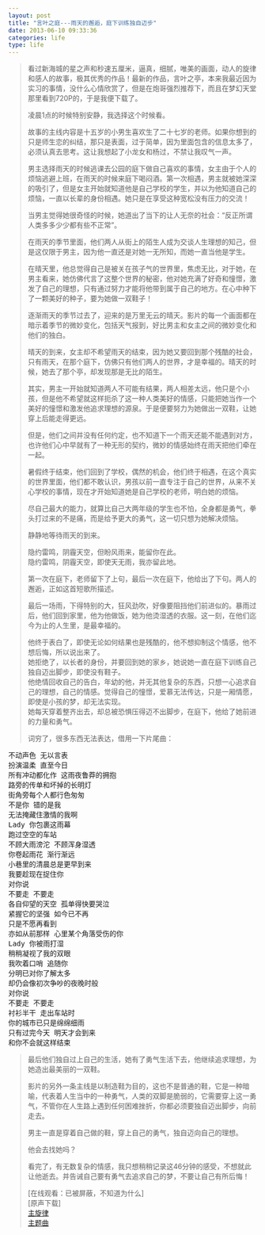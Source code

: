 ```yaml
---
layout: post
title: "言叶之庭---雨天的邂逅，庭下训练独自迈步"
date: 2013-06-10 09:33:36
categories: life
type: life
---
```


>看过新海城的星之声和秒速五厘米，逼真，细腻，唯美的画面，动人的旋律和感人的故事，极其优秀的作品！最新的作品，言叶之亭，本来我最近因为实习的事情，没什么心情欣赏了，但是在炮哥强烈推荐下，而且在梦幻天堂那里看到720P的，于是我便下载了。
>
>凌晨1点的时候特别安静，我选择这个时候看。
>
>故事的主线内容是十五岁的小男生喜欢生了二十七岁的老师。如果你想到的只是师生恋的纠结，那只是表面，过于简单，因为里面包含的信息太多了，必须认真去思考。这让我想起了小龙女和杨过，不禁让我叹气一声。
>
>男主选择雨天的时候逃课去公园的庭下做自己喜欢的事情，女主由于个人的烦恼逃避上班，在雨天的时候来庭下喝闷酒。第一次相遇，男主就被她深深的吸引了，但是女主开始就知道他是自己学校的学生，并以为他知道自己的烦恼，一直以长辈的身份相遇。她只是在享受这种宽松没有压力的交流！
>
>当男主觉得她很奇怪的时候，她道出了当下的让人无奈的社会：“反正所谓人类多多少少都有些不正常”。
>
>在雨天的季节里面，他们两人从街上的陌生人成为交谈人生理想的知己，但是这仅限于男主，因为他一直还是对她一无所知，而她一直当他是学生。
>
>在晴天里，他总觉得自己是被关在孩子气的世界里，焦虑无比，对于她，在男主看来，她仿佛代言了这整个世界的秘密，他对她充满了好奇和憧憬，激发了自己的理想，只有通过努力才能将他带到属于自己的地方。在心中种下了一颗美好的种子，要为她做一双鞋子！
>
>逐渐雨天的季节过去了，迎来的是万里无云的晴天。影片的每一个画面都在暗示着季节的微妙变化，包括天气报到，好比男主和女主之间的微妙变化和他们的独白。
>
>晴天的到来，女主却不希望雨天的结束，因为她又要回到那个残酷的社会，只有雨天，在那个庭下，仿佛只有他们两人的世界，才是幸福的。晴天的时候，她去了那个亭，却发现那是无比的陌生。
>
>其实，男主一开始就知道两人不可能有结果，两人相差太远，他只是个小孩，但是他不希望就这样扼杀了这一种人类美好的情感，只能把她当作一个美好的憧憬和激发他追求理想的源泉。于是便要努力为她做出一双鞋，让她穿上后能走得更远。
>
>但是，他们之间并没有任何约定，也不知道下一个雨天还能不能遇到对方，也许他们心中早就有了一种无形的契约，微妙的情感始终在雨天把他们牵在一起。
>
>暑假终于结束，他们回到了学校，偶然的机会，他们终于相遇，在这个真实的世界里面，他们都不敢认识，男孩以前一直专注于自己的世界，从来不关心学校的事情，现在才开始知道她是自己学校的老师，明白她的烦恼。
>
>尽自己最大的能力，就算比自己大两年级的学生也不怕，全身都是勇气，拳头打过来的不是痛，而是给予更大的勇气，这一切只想为她解决烦恼。
>
>静静地等待雨天的到来。
>
>隐约雷鸣，阴霾天空，但盼风雨来，能留你在此。  
>隐约雷鸣，阴霾天空，即使天无雨，我亦留此地。  
>
>第一次在庭下，老师留下了上句，最后一次在庭下，他给出了下句。两人的邂逅，正如这首短歌所描述。
>
>最后一场雨，下得特别的大，狂风劲吹，好像要阻挡他们前进似的。暴雨过后，他们回到家里，他为他做饭，她为他烫湿透的衣服。这一刻，在他们迄今为止的人生里，是最幸福的。
>
>他终于表白了，即使无论如何结果也是残酷的，他不想抑制这个情感，他不想后悔，所以说出来了。  
>她拒绝了，以长者的身份，并要回到她的家乡，她说她一直在庭下训练自己独自迈出脚步，即使没有鞋子。  
>他绝情回收自己的告白，年幼的他，并无其他复杂的东西，只想一心追求自己的理想，自己的情感。觉得自己的憧憬，爱慕无法传达，只是一厢情愿，即使是小孩的梦，却无法实现。  
>她每天穿着整齐出去，却总被恐惧压得迈不出脚步，在庭下，他给了她前进的力量和勇气。
>
>词穷了，很多东西无法表达，借用一下片尾曲：
<pre>
不动声色 无以言表
扮演温柔 直至今日
所有冲动都化作 这雨夜鲁莽的拥抱
路旁的传单和坏掉的长明灯
街角旁每个人都行色匆匆
不是你 错的是我
无法掩藏住激情的我啊
Lady 你包裹这雨幕
跑过空空的车站
不顾大雨滂沱 不顾浑身湿透
你卷起雨花 渐行渐远
小巷里的清晨总是更早到来
我要趁现在捉住你
对你说
不要走 不要走
各自仰望的天空 孤单得快要哭泣
紧握它的坚强 如今已不再
只是不愿再看到
亦如从前那样 心里某个角落受伤的你
Lady 你被雨打湿
稍稍凝视了我的双眼
我吹着口哨 追随你
分明已对你了解太多
却仍会像初次争吵的夜晚时般
对你说
不要走 不要走
衬衫半干 走出车站时
你的城市已只是绵绵细雨
只有过完今天 明天才会到来
和你不会就这样结束
</pre>
>最后他们独自过上自己的生活，她有了勇气生活下去，他继续追求理想，为她造出最美丽的一双鞋。  
>
>影片的另外一条主线是以制造鞋为目的，这也不是普通的鞋，它是一种暗喻，代表着人生当中的一种勇气，人类的双脚是脆弱的，它需要穿上这一勇气，不管你在人生路上遇到任何困难挫折，你都必须要独自迈出脚步，向前走去。
>
>男主一直是穿着自己做的鞋，穿上自己的勇气，独自迈向自己的理想。
>
>他会去找她吗？
>
>看完了，有无数复杂的情感，我只想稍稍记录这46分钟的感受，不想就此让他逝去。并告诫自己要有勇气去追求自己的梦，不要让自己有所后悔！
>
>[在线观看：已被屏蔽，不知道为什么]  
>[原声下载]  
>[主旋律]  
>[主题曲]

[主旋律]: http://v.youku.com/v_show/id_XNTY3ODM5NzI4_rss.html
[在线观看]: http://tieba.baidu.com/p/2364413247
[原生下载]: http://tieba.baidu.com/p/2371504768
[主题曲]: http://www.yinyuetai.com/video/678852
